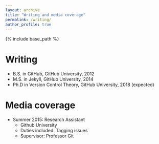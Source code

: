 ```yaml
---
layout: archive
title: "Writing and media coverage"
permalink: /writing/
author_profile: true
---
```


{% include base_path %}

Writing
======
* B.S. in GitHub, GitHub University, 2012
* M.S. in Jekyll, GitHub University, 2014
* Ph.D in Version Control Theory, GitHub University, 2018 (expected)

Media coverage
======
* Summer 2015: Research Assistant
  * Github University
  * Duties included: Tagging issues
  * Supervisor: Professor Git
